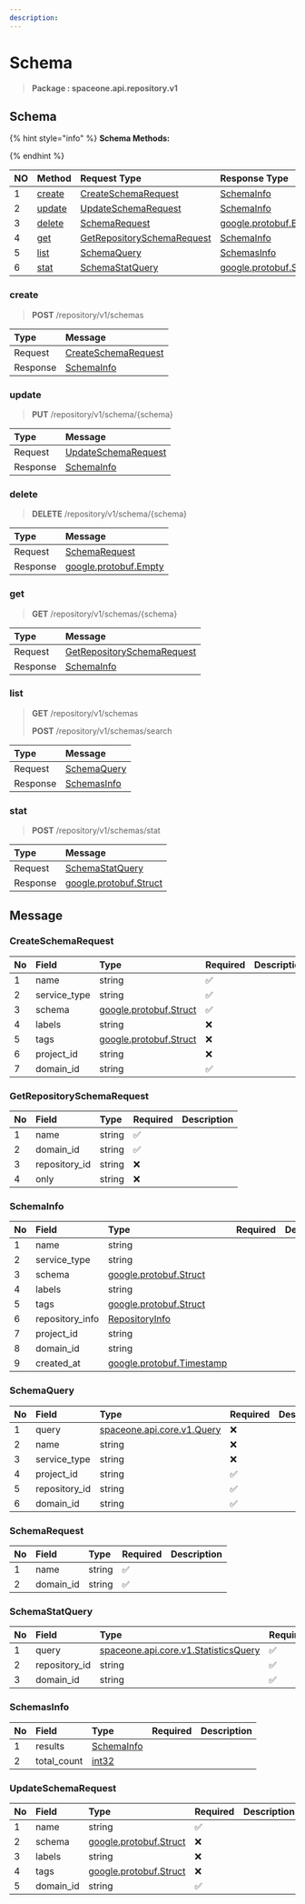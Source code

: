 ```yaml
---
description:  
---
```

# Schema

>  **Package : spaceone.api.repository.v1**

## Schema

{% hint style="info" %}
**Schema Methods:**

{%  endhint %}


| NO |  Method | Request Type | Response Type | Description |
| :--- | :--- | :--- | :--- | :--- |
| 1 | [create](Schema.md#create)| [CreateSchemaRequest](Schema.md#createschemarequest)| [SchemaInfo](Schema.md#schemainfo) |  |
| 2 | [update](Schema.md#update)| [UpdateSchemaRequest](Schema.md#updateschemarequest)| [SchemaInfo](Schema.md#schemainfo) |  |
| 3 | [delete](Schema.md#delete)| [SchemaRequest](Schema.md#schemarequest)|[google.protobuf.Empty](https://github.com/protocolbuffers/protobuf/blob/master/src/google/protobuf/empty.proto)|  |
| 4 | [get](Schema.md#get)| [GetRepositorySchemaRequest](Schema.md#getrepositoryschemarequest)| [SchemaInfo](Schema.md#schemainfo) |  |
| 5 | [list](Schema.md#list)| [SchemaQuery](Schema.md#schemaquery)| [SchemasInfo](Schema.md#schemasinfo) |  |
| 6 | [stat](Schema.md#stat)| [SchemaStatQuery](Schema.md#schemastatquery)|[google.protobuf.Struct](https://github.com/protocolbuffers/protobuf/blob/master/src/google/protobuf/struct.proto)|  |

### create
> **POST** /repository/v1/schemas
>



| Type | Message |
| :--- | :--- |
| Request | [CreateSchemaRequest](Schema.md#createschemarequest) |
| Response |  [SchemaInfo](Schema.md#schemainfo)  |



### update
> **PUT** /repository/v1/schema/{schema}
>



| Type | Message |
| :--- | :--- |
| Request | [UpdateSchemaRequest](Schema.md#updateschemarequest) |
| Response |  [SchemaInfo](Schema.md#schemainfo)  |



### delete
> **DELETE** /repository/v1/schema/{schema}
>



| Type | Message |
| :--- | :--- |
| Request | [SchemaRequest](Schema.md#schemarequest) |
| Response | [google.protobuf.Empty](https://github.com/protocolbuffers/protobuf/blob/master/src/google/protobuf/empty.proto) |



### get
> **GET** /repository/v1/schemas/{schema}
>



| Type | Message |
| :--- | :--- |
| Request | [GetRepositorySchemaRequest](Schema.md#getrepositoryschemarequest) |
| Response |  [SchemaInfo](Schema.md#schemainfo)  |



### list
> **GET** /repository/v1/schemas
>
> **POST** /repository/v1/schemas/search




| Type | Message |
| :--- | :--- |
| Request | [SchemaQuery](Schema.md#schemaquery) |
| Response |  [SchemasInfo](Schema.md#schemasinfo)  |



### stat
> **POST** /repository/v1/schemas/stat
>



| Type | Message |
| :--- | :--- |
| Request | [SchemaStatQuery](Schema.md#schemastatquery) |
| Response | [google.protobuf.Struct](https://github.com/protocolbuffers/protobuf/blob/master/src/google/protobuf/struct.proto) |





## Message

### CreateSchemaRequest
| No | Field | Type | Required | Description |
| :--- | :--- | :--- | :--- | :--- |
| 1 | name |string |✅ ||
| 2 | service_type |string |✅ ||
| 3 | schema |[google.protobuf.Struct](https://github.com/protocolbuffers/protobuf/blob/master/src/google/protobuf/struct.proto) |✅ ||
| 4 | labels |string |❌ ||
| 5 | tags |[google.protobuf.Struct](https://github.com/protocolbuffers/protobuf/blob/master/src/google/protobuf/struct.proto) |❌ ||
| 6 | project_id |string |❌ ||
| 7 | domain_id |string |✅ ||

### GetRepositorySchemaRequest
| No | Field | Type | Required | Description |
| :--- | :--- | :--- | :--- | :--- |
| 1 | name |string |✅ ||
| 2 | domain_id |string |✅ ||
| 3 | repository_id |string |❌ ||
| 4 | only |string |❌ ||

### SchemaInfo
| No | Field | Type | Required | Description |
| :--- | :--- | :--- | :--- | :--- |
| 1 | name |string | ||
| 2 | service_type |string | ||
| 3 | schema |[google.protobuf.Struct](https://github.com/protocolbuffers/protobuf/blob/master/src/google/protobuf/struct.proto) | ||
| 4 | labels |string | ||
| 5 | tags |[google.protobuf.Struct](https://github.com/protocolbuffers/protobuf/blob/master/src/google/protobuf/struct.proto) | ||
| 6 | repository_info |[RepositoryInfo](Schema.md#repositoryinfo) | ||
| 7 | project_id |string | ||
| 8 | domain_id |string | ||
| 9 | created_at |[google.protobuf.Timestamp](https://github.com/protocolbuffers/protobuf/blob/master/src/google/protobuf/timestamp.proto) | ||

### SchemaQuery
| No | Field | Type | Required | Description |
| :--- | :--- | :--- | :--- | :--- |
| 1 | query |[spaceone.api.core.v1.Query](https://spaceone-dev.gitbook.io/api-reference/common-v1/search-query) |❌ ||
| 2 | name |string |❌ ||
| 3 | service_type |string |❌ ||
| 4 | project_id |string |✅ ||
| 5 | repository_id |string |✅ ||
| 6 | domain_id |string |✅ ||

### SchemaRequest
| No | Field | Type | Required | Description |
| :--- | :--- | :--- | :--- | :--- |
| 1 | name |string |✅ ||
| 2 | domain_id |string |✅ ||

### SchemaStatQuery
| No | Field | Type | Required | Description |
| :--- | :--- | :--- | :--- | :--- |
| 1 | query |[spaceone.api.core.v1.StatisticsQuery](https://spaceone-dev.gitbook.io/api-reference/common-v1/statistics-query) |✅ ||
| 2 | repository_id |string |✅ ||
| 3 | domain_id |string |✅ ||

### SchemasInfo
| No | Field | Type | Required | Description |
| :--- | :--- | :--- | :--- | :--- |
| 1 | results |[SchemaInfo](Schema.md#schemainfo) | ||
| 2 | total_count |[int32](https://github.com/protocolbuffers/protobuf/blob/master/src/google/protobuf/type.proto) | ||

### UpdateSchemaRequest
| No | Field | Type | Required | Description |
| :--- | :--- | :--- | :--- | :--- |
| 1 | name |string |✅ ||
| 2 | schema |[google.protobuf.Struct](https://github.com/protocolbuffers/protobuf/blob/master/src/google/protobuf/struct.proto) |❌ ||
| 3 | labels |string |❌ ||
| 4 | tags |[google.protobuf.Struct](https://github.com/protocolbuffers/protobuf/blob/master/src/google/protobuf/struct.proto) |❌ ||
| 5 | domain_id |string |✅ ||
